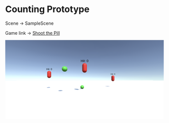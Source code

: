 # Counting Prototype

Scene -> SampleScene

Game link -> [Shoot the Pill](https://play.unity.com/mg/other/shootthepill)

![Shoot the Pill](./shootthepill.png)
